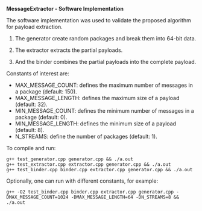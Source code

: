**MessageExtractor - Software Implementation**

The software implementation was used to validate the proposed algorithm for payload extraction.

1) The generator create random packages and break them into 64-bit data.

2) The extractor extracts the partial payloads.

3) And the binder combines the partial payloads into the complete payload.

Constants of interest are:
- MAX_MESSAGE_COUNT: defines the maximum number of messages in a package (default: 150).
- MAX_MESSAGE_LENGTH: defines the maximum size of a payload (default: 32).
- MIN_MESSAGE_COUNT: defines the minimum number of messages in a package (default: 0).
- MIN_MESSAGE_LENGTH: defines the minimum size of a payload (default: 8).
- N_STREAMS: define the number of packages (default: 1).

To compile and run:
```
g++ test_generator.cpp generator.cpp && ./a.out
g++ test_extractor.cpp extractor.cpp generator.cpp && ./a.out
g++ test_binder.cpp binder.cpp extractor.cpp generator.cpp && ./a.out
```

Optionally, one can run with different constants, for example:
```
g++ -O2 test_binder.cpp binder.cpp extractor.cpp generator.cpp -DMAX_MESSAGE_COUNT=1024 -DMAX_MESSAGE_LENGTH=64 -DN_STREAMS=8 && ./a.out
```
